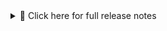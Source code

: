 <details>
<summary>📄 Click here for full release notes</summary>
# 🔐 Gnosis-vault v1.0.0

> This is the first public release of the Gnosis-vault🔐 multisig coordination suite.

## ✨ Features

- 📘 Full Org README with synced Safe status
- ⚙️ GitHub Actions: proposal sync + balance updates
- 🤖 Bot integrations: Reown, Slack (soon), Telegram
- 📊 Dashboards:
  - Vercel: https://chatgtp-bot-reown.xyz
  - Replit: Gnosis-vault dev playground
  - Reown AppKit integration
- 🧾 Proposal log table with daily sync

## 🚦 Requirements

- GitHub org with 2FA
- Reown wallet installed
- Safe multisig configured

## 🧭 Roadmap

- [x] README engine
- [x] GitHub CI
- [ ] Slack + Telegram bot pings
- [ ] /status endpoint
- [ ] Proposal batching tool

---

Built with 🧠 by @thegoodeth12  
Maintained by the Gnosis-vault🔐 org
</details>
